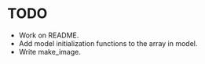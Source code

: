 TODO
====

* Work on README.
* Add model initialization functions to the array in model.
* Write make_image.
